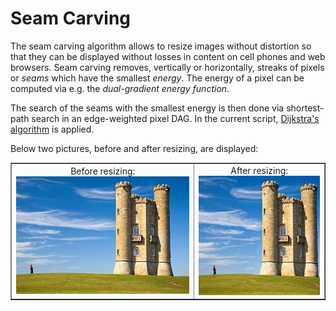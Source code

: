 # Seam Carving
The seam carving algorithm allows to resize images without distortion so that they can be displayed without losses in content on cell phones and web browsers. Seam carving removes, vertically or horizontally, streaks of pixels or *seams* which have the smallest *energy*. The energy of a pixel can be computed via e.g. the *dual-gradient energy function*.

The search of the seams with the smallest energy is then done via shortest-path search in an edge-weighted pixel DAG. In the current script, [Dijkstra's algorithm](https://en.wikipedia.org/wiki/Dijkstra%27s_algorithm) is applied.

Below two pictures, before and after resizing, are displayed:

<table width="500" border="1" cellpadding="5">
    <tr>
        <td align="center" valign="center">
            Before resizing:
            <br />
            <img src="https://github.com/Imlerith/SeamCarving/blob/master/images/pic.jpg" alt="before resizing" />
        </td>
        <td align="center" valign="center">
            After resizing:
            <br />
            <img src="https://github.com/Imlerith/SeamCarving/blob/master/images/pic_resized.jpg" alt="after resizing" />
        </td>
    </tr>
</table>

